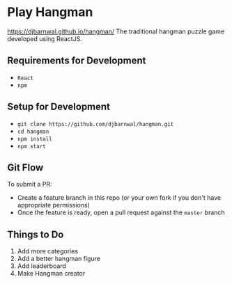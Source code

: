 # Play Hangman
https://djbarnwal.github.io/hangman/
The traditional hangman puzzle game developed using ReactJS.

## Requirements for Development

- `React`
- `npm`

## Setup for Development

- `git clone https://github.com/djbarnwal/hangman.git`
- `cd hangman`
- `npm install`
- `npm start`

## Git Flow

To submit a PR:
- Create a feature branch in this repo (or your own fork if you don't have appropriate permissions)
- Once the feature is ready, open a pull request against the `master` branch

## Things to Do
1. Add more categories
2. Add a better hangman figure
3. Add leaderboard
4. Make Hangman creator
